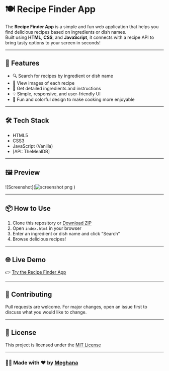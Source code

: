 # 🍽️ Recipe Finder App

The **Recipe Finder App** is a simple and fun web application that helps you find delicious recipes based on ingredients or dish names.  
Built using **HTML**, **CSS**, and **JavaScript**, it connects with a recipe API to bring tasty options to your screen in seconds!

---

## 🚀 Features

- 🔍 Search for recipes by ingredient or dish name  
- 📸 View images of each recipe  
- 🧾 Get detailed ingredients and instructions  
- 💡 Simple, responsive, and user-friendly UI  
- 🌈 Fun and colorful design to make cooking more enjoyable

---

## 🛠️ Tech Stack

- HTML5  
- CSS3  
- JavaScript (Vanilla)  
- [API: TheMealDB]

---

## 🖼️ Preview

![Screenshot](![screenshot png](https://github.com/user-attachments/assets/81defcb0-d184-4813-b28f-b84482967356)
)  


---

## 📦 How to Use

1. Clone this repository or [Download ZIP](https://github.com/Meghana0218/recipe-finder-app/archive/refs/heads/main.zip)  
2. Open `index.html` in your browser  
3. Enter an ingredient or dish name and click "Search"  
4. Browse delicious recipes!

---

## 🌐 Live Demo

👉 [Try the Recipe Finder App](https://Meghana0218.github.io/recipe-finder-app/)

---

## 🤝 Contributing

Pull requests are welcome. For major changes, open an issue first to discuss what you would like to change.

---

## 📄 License

This project is licensed under the [MIT License](LICENSE)

---

### 👩‍🍳 Made with ❤️ by [Meghana](https://github.com/Meghana0218)
